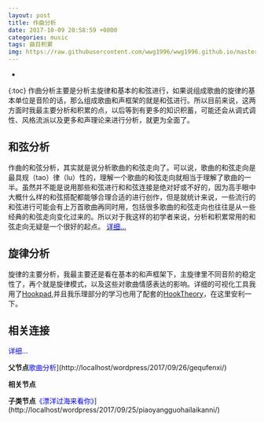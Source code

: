 ```yaml
---
layout: post
title: 作曲分析
date: 2017-10-09 20:58:59 +0800
categories: music
tags: 曲目积累
img: https://raw.githubusercontent.com/wwg1996/wwg1996.github.io/master/images/music.jpg
---
```

* 
{:toc}
作曲分析主要是分析主旋律和基本的和弦进行，如果说组成歌曲的旋律的基本单位是音阶的话，那么组成歌曲和声框架的就是和弦进行。所以目前来说，这两方面时我最主要分析和积累的点，以后等到有更多的知识积蓄，可能还会从调式调性、风格流派以及更多和声理论来进行分析，就更为全面了。

## 和弦分析

作曲的和弦分析，其实就是说分析歌曲的和弦走向了。可以说，歌曲的和弦走向是最具规（tao）律（lu）性的，理解一个歌曲的和弦走向就相当于理解了歌曲的一半。虽然并不能是说用那些和弦进行和和弦连接是绝对好或不好的，因为高手眼中大概什么样的和弦搭配都能够合理合适的进行创作，但是就统计来说，一些流行的和弦进行可能会有上万首歌曲再同时用，包括很多歌曲的和弦走向也往往是从一些经典的和弦走向变化过来的。所以对于我这样的初学者来说，分析和积累常用的和弦走向无疑是一个很好的起点。 [<span style="color: #0000ff;">详细...</span>](http://localhost/wordpress/2017/09/26/hexianfenxi/)

## 旋律分析

旋律的主要分析，我最主要还是看在基本的和声框架下，主旋律里不同音阶的稳定性了，再个就是旋律模式，以及这些对歌曲情感表达的影响。详细的可视化工具我用了[Hookpad](https://www.hooktheory.com/site),并且我乐理部分的学习也用了配套的[HookTheory](https://www.hooktheory.com/site)，在这里安利一下。

## 相关连接

<span style="color: #0000ff;">详细…</span> 

**父节点**<span style="color: #0000ff;">歌曲分析</span>](http://localhost/wordpress/2017/09/26/gequfenxi/)

**相关节点** 

**子类节点**<span style="color: #0000ff;">《漂洋过海来看你》</span>](http://localhost/wordpress/2017/09/25/piaoyangguohailaikanni/)